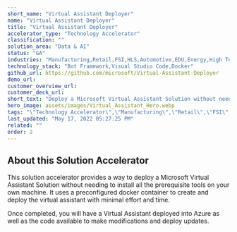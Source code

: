 ```yaml
---
short_name: "Virtual Assistant Deployer"
name: "Virtual Assistant Deployer"
title: "Virtual Assistant Deployer"
accelerator_type: "Technology Accelerator"
classification: ""
solution_area: "Data & AI"
status: "GA"
industries: "Manufacturing,Retail,FSI,HLS,Automotive,EDU,Energy,High Tech,Media and Entertainment,Professional Services,SLG,Horizontal"
technology_stack: "Bot Framework,Visual Studio Code,Docker"
github_url: https://github.com/microsoft/Virtual-Assistant-Deployer
demo_url: 
customer_overview_url: 
customer_deck_url: 
short_text: "Deploy a Microsoft Virtual Assistant Solution without needing to install all the prerequisite tools on your own machine"
hero_image: assets/images/Virtual_Assistant_Hero.webp
tags: "\"Technology Accelerator\",\"Manufacturing\",\"Retail\",\"FSI\",\"HLS\",\"Automotive\",\"EDU\",\"Energy\",\"High Tech\",\"Media and Entertainment\",\"Professional Services\",\"SLG\",\"Horizontal\",\"Bot Framework\",\"Visual Studio Code\",\"Docker\",\"Data & AI\",\"GA\""
last_updated: "May 17, 2022 05:27:25 PM"
related: ""
order: 2
---
```

## About this Solution Accelerator

This solution accelerator provides a way to deploy a Microsoft Virtual Assistant Solution without needing to install all the prerequisite tools on your own machine. It uses a preconfigured docker container to create and deploy the virtual assistant with minimal effort and time.

Once completed, you will have a Virtual Assistant deployed into Azure as well as the code available to make modifications and deploy updates.